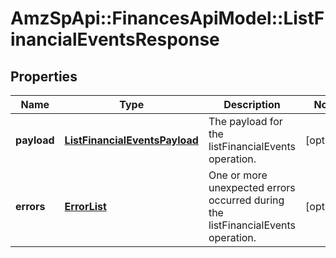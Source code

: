 # AmzSpApi::FinancesApiModel::ListFinancialEventsResponse

## Properties
Name | Type | Description | Notes
------------ | ------------- | ------------- | -------------
**payload** | [**ListFinancialEventsPayload**](ListFinancialEventsPayload.md) | The payload for the listFinancialEvents operation. | [optional] 
**errors** | [**ErrorList**](ErrorList.md) | One or more unexpected errors occurred during the listFinancialEvents operation. | [optional] 


